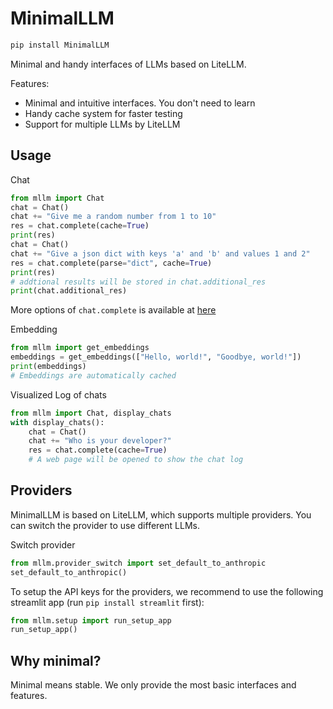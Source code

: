# MinimalLLM

```bash
pip install MinimalLLM
```

Minimal and handy interfaces of LLMs based on LiteLLM.

Features:
- Minimal and intuitive interfaces. You don't need to learn
- Handy cache system for faster testing
- Support for multiple LLMs by LiteLLM

## Usage

Chat
```python
from mllm import Chat
chat = Chat()
chat += "Give me a random number from 1 to 10"
res = chat.complete(cache=True)
print(res)
chat = Chat()
chat += "Give a json dict with keys 'a' and 'b' and values 1 and 2"
res = chat.complete(parse="dict", cache=True)
print(res)
# addtional results will be stored in chat.additional_res
print(chat.additional_res)
```

More options of `chat.complete` is available at [here](./options)

Embedding
```python
from mllm import get_embeddings
embeddings = get_embeddings(["Hello, world!", "Goodbye, world!"])
print(embeddings)
# Embeddings are automatically cached
```


Visualized Log of chats
```python
from mllm import Chat, display_chats
with display_chats():
    chat = Chat()
    chat += "Who is your developer?"
    res = chat.complete(cache=True)
    # A web page will be opened to show the chat log
```


## Providers

MinimalLLM is based on LiteLLM, which supports multiple providers. You can switch the provider to use different LLMs.

Switch provider
```python
from mllm.provider_switch import set_default_to_anthropic
set_default_to_anthropic()
```

To setup the API keys for the providers, we recommend to use the following streamlit app (run `pip install streamlit` first):
```python
from mllm.setup import run_setup_app
run_setup_app()
```

## Why minimal?

Minimal means stable. We only provide the most basic interfaces and features.
